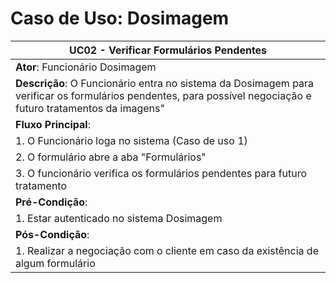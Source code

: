 # Caso de Uso: Dosimagem

| **UC02** - Verificar Formulários Pendentes |
|---|
| **Ator**: Funcionário Dosimagem |
| **Descrição**: O Funcionário entra no sistema da Dosimagem para verificar os formulários pendentes, para possível negociação e futuro tratamentos da imagens" |
| **Fluxo Principal**: |
| 1. O Funcionário loga no sistema (Caso de uso 1) |
| 2. O formulário abre a aba "Formulários" |
| 3. O funcionário verifica os formulários pendentes para futuro tratamento |
| **Pré-Condição**: |
| 1.  Estar autenticado no sistema Dosimagem |
| **Pós-Condição**: |
| 1.  Realizar a negociação com o cliente em caso da existência de algum formulário |
